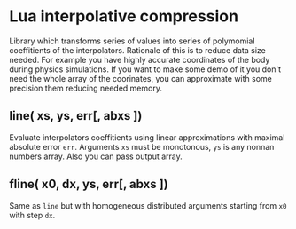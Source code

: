 Lua interpolative compression
=============================

Library which transforms series of values into series of polymomial coeffitients
of the interpolators. Rationale of this is to reduce data size needed. For
example you have highly accurate coordinates of the body during physics
simulations. If you want to make some demo of it you don't need the whole array
of the coorinates, you can approximate with some precision them reducing needed
memory.

line( xs, ys, err[, abxs ])
-------------------------

Evaluate interpolators coeffitients using linear approximations with maximal
absolute error `err`. Arguments `xs` must be monotonous, `ys` is any nonnan
numbers array. Also you can pass output array.

fline( x0, dx, ys, err[, abxs ])
--------------------------------

Same as `line` but with homogeneous distributed arguments starting from `x0`
with step `dx`.
